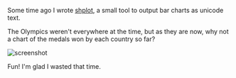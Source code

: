 Some time ago I wrote [shplot](https://github.com/slezica/shplot), a small tool
to output bar charts as unicode text.

The Olympics weren't everywhere at the time, but as they are now, why not a
chart of the medals won by each country so far?

![screenshot](https://raw.github.com/slezica/shplot/master/img/shplot.png)

Fun! I'm glad I wasted that time.
